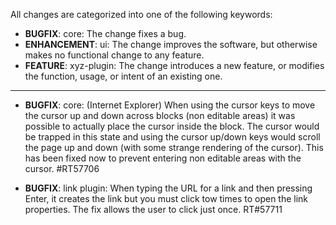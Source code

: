 All changes are categorized into one of the following keywords:

- **BUGFIX**:      core: The change fixes a bug.
- **ENHANCEMENT**: ui: The change improves the software, but otherwise makes no
                   functional change to any feature.
- **FEATURE**: xyz-plugin: The change introduces a new feature, or modifies the
               function, usage, or intent of an existing one.

----


- **BUGFIX**: core: (Internet Explorer) When using the cursor keys to move the
              cursor up and down across blocks (non editable areas) it was possible
              to actually place the cursor inside the block. The cursor would be
              trapped in this state and using the cursor up/down keys would scroll
              the page up and down (with some strange rendering of the cursor).
              This has been fixed now to prevent entering non editable areas with
              the cursor. #RT57706
              
- **BUGFIX**: link plugin: When typing the URL for a link and then pressing Enter,
              it creates the link but you must click tow times to open the link
              properties. The fix allows the user to click just once. RT#57711
